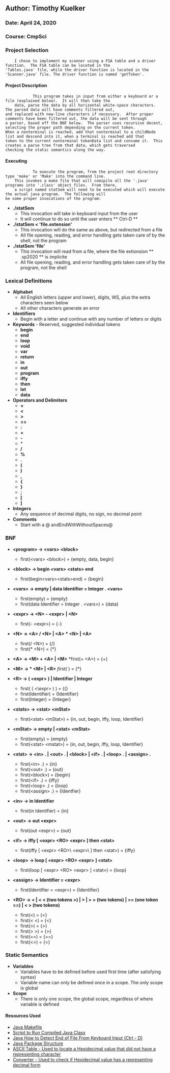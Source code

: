 ## Author: Timothy Kuelker ##
### Date: April 24, 2020 ##
### Course: CmpSci ##


### **Project Selection** ###
        I chose to implement my scanner using a FSA table and a driver function.  The FSA table can be located in the
    'Tables.java' file, while the driver function is located in the 'Scanner.java' file. The driver function is named 'getToken'.

#### **Project Description** ####

                This program takes in input from either a keyboard or a file (explained below).  It will then take the
        data, parse the data by all horizontal white-space characters.  The parsed data will have comments filtered out,
	and replaced with new-line characters if necessary.  After proper comments have been filtered out, the data will be sent through
	a parser, based off the BNF below.  The parser uses recursive decent, selecting the proper path depending on the current token.
	When a nonterminal is reached, add that nonterminal to a childNode list and descend into it, when a terminal is reached add that
	token to the current nonterminal tokenData list and consume it.  This creates a parse tree from that data, which gets traversed
	checking the static semantics along the way.
	  

#### **Executing** ####

                To execute the program, from the project root directory type 'make' or 'Make' into the command line.
        This invokes a make file that will comipile all the '.java' programs into '.class' object files.  From there,
        a script named statSem will need to be executed which will execute the actual java program.  The following will
	be some proper invocations of the program:


*  **./statSem**
    * This invocation will take in keyboard input from the user
    * It will continue to do so until the user enters ** Ctrl-D **
*  **./statSem < 'file.extension'**
    * This invocation will do the same as above, but redirected from a file
    * All file opening, reading, and error handling gets taken care of by the shell, not the program
*  **./statSem 'file'**
    * This invocation will read from a file, where the file extionsion ** .sp2020 ** is implicite
    * All file opening, reading, and error handling gets taken care of by the program, not the shell

### **Lexical Definitions** ###
*  **Alphabet**
    * All English letters (upper and lower), digits, WS, plus the extra characters seen below
    * All other characters generate an error
*  **Identifiers**
    * Begin with a letter and continue with any number of letters or digits
*  **Keywords** - Reserved, suggested individual tokens
    * **begin**
    * **end**
    * **loop**
    * **void**
    * **var**
    * **return**
    * **in**
    * **out**
    * **program**
    * **iffy**
    * **then**
    * **let**
    * **data**
*  **Operators and Delimiters**
    * **=**
    * **<**
    * **>**
    * **==**
    * **:**
    * **+**
    * **-**
    * \*
    * **/**
    * **%**
    * **.**
    * **(**
    * **)**
    * **,**
    * **{**
    * **}**
    * **;**
    * **[**
    * **]**
*  **Integers**
    * Any sequence of decimal digits, no sign, no decimal point
* **Comments**
    * Start with a @ andEndWithWithoutSpaces@

### **BNF** ###
*  **\<program\> ->   \<vars\> \<block\>**
    * first(\<vars\> \<block\>) = {empty, data, begin}
    
*  **\<block\>   ->   begin \<vars\> \<stats\> end**
    * first(begin\<vars\>\<stats\>end) = {begin}
    
*  **\<vars\>    ->   empty | data Identifier =  Integer  .  \<vars\>**
    * first(empty) = {empty}
    * first(data Identifier =  Integer  .  \<vars\>) = {data}
    
*  **\<expr\>    ->   \<N\> - \<expr\>  | \<N\>**
    * first(- \<expr>\) = {-} 
    
*  **\<N\>       ->   \<A\> / \<N\> | \<A\> * \<N\> | \<A\>**
    * first(/ \<N\>) = {/}
    * first(* \<N\>) = {*}
    
*  **\<A\>       ->   \<M\> + \<A\> | \<M\>**
    *first(+ \<A\>) = {+}
    
*  **\<M\>       ->   * \<M\> |  \<R\>**
    *first(* <M>) = {*}
    
*  **\<R\>       ->   ( \<expr\> ) | Identifier | Integer**
    * first( ( <\expr\> ) ) = {(}
    * first(Identifier) = {Identifier}
    * first(Integer) = {Integer}
    
*  **\<stats\>   ->   \<stat\>  \<mStat\>**
    * first(\<stat\> \<mStat\>) = {in, out, begin, iffy, loop, Identifier}
    
*  **\<mStat\>   ->   empty |  \<stat\>  \<mStat\>**
    * first(empty) = {empty}
    * first(\<stat\> \<mstat\>) = {in, out, begin, iffy, loop, Identifier}
    
*  **\<stat\>    ->   \<in\> .  | \<out\> .  | \<block\> | \<if\> .  | \<loop\> .  | \<assign\> .**
    * first(\<in\> .) = {in}
    * first(\<out\> .) = {out}
    * first(\<block\>) = {begin}
    * first(\<if\> .) = {iffy}
    * first(\<loop\> .) = {loop}
    * first(\<assign\> .) = {Identfier}
    
*  **\<in\>      ->   in  Identifier**
    * first(in Identifier) = {in}
    
*  **\<out\>     ->   out \<expr\>**
    * first(out \<expr\>) = {out}
    
*  **\<if\>      ->   iffy [ \<expr\> \<RO\> \<expr\> ] then \<stat\>**
    * first(iffy [ \<expr\> \<RO>\ \<expr>\ ] then \<stat\>) = {iffy}
    
*  **\<loop\>    ->   loop  [ \<expr\> \<RO\> \<expr\> ]  \<stat\>**
    * first(loop  [ \<expr\> \<RO\> \<expr\> ]  \<stat\>) = {loop}
    
*  **\<assign\>  ->   Identifier  = \<expr\>**
    * first(Identifier = \<expr\>) = {Identifier}
    
*  **\<RO\>      ->   < | <  <  (two tokens >)  | >  | >  > (two tokens) |  == (one token ==) |   <  >    (two tokens)**
    * first(<) = {<}
    * first(< <) = {<}
    * first(>) = {>}
    * first(> >) = {>}
    * first(==) = {==}
    * first(<>) = {<}


### **Static Semantics** ###
*  **Variables**
    * Variables have to be defined before used first time (after satisfying syntax)
    * Variable name can only be defined once in a scope. The only scope is global
*  **Scope**
    * There is only one scope, the global scope, regardless of where variable is defined



#### **Resources Used** ####
*  [Java Makefile](https://www.cs.swarthmore.edu/~newhall/unixhelp/javamakefiles.html)
*  [Script to Run Compiled Java Class](https://stackoverflow.com/questions/38064801/writing-a-bash-script-to-run-a-java-program)
*  [Java How to Detect End of File From Keyboard Input (Ctrl - D)](https://stackoverflow.com/questions/4208502/how-to-determine-when-end-of-file-has-been-reached)
*  [Java Package Structure](https://docs.oracle.com/javase/tutorial/java/package/namingpkgs.html)
*  [ASCII Table - Used to locate a Hexidecimal value that did not have a representing character](https://www.eso.org/~ndelmott/ascii.html)
*  [Converter - Used to check if Hexidecimal value has a representing decimal form](https://www.branah.com/ascii-converter)                                                                                                     
